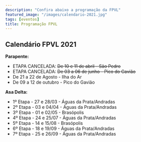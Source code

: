 ```yaml
---
description: "Confira abaixo a programação da FPVL"
featured_image: "/images/calendario-2021.jpg"
tags: [eventos]
title: Programação FPVL
---
```


## Calendário FPVL 2021


**Parapente:**

- ETAPA CANCELADA: ~~De 10 e 11 de abril - São Pedro~~
- ETAPA CANCELADA: ~~De 03 a 06 de junho - Pico do Gavião~~
- De 21 a 22 de Agosto  - Ilha do Ar
- De 09 a 12 de outubro - Pico do Gavião

**Asa Delta:**

- 1º Etapa - 27 e 28/03 - Águas da Prata/Andradas
- 2º Etapa - 03 e 04/04 - Águas da Prata/Andradas
- 3º Etapa - 01 e 02/05 - Brasópolis
- 4º Etapa - 24 e 25/07 - Águas da Prata/Andradas
- 5º Etapa - 14 e 15/08 - Brasópolis
- 6º Etapa - 18 e 19/09 - Águas da Prata/Andradas
- 7º Etapa - 25 e 26/09 - Águas da Prata/Andradas
